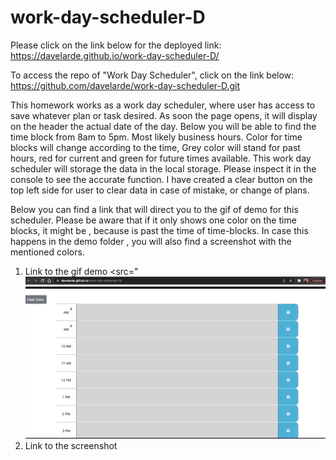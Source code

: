# work-day-scheduler-D
Please click on the link below for the deployed link:
https://davelarde.github.io/work-day-scheduler-D/

To access the repo of "Work Day Scheduler", click on the link below:
https://github.com/davelarde/work-day-scheduler-D.git

This homework works as a work day scheduler, where user has access to save whatever plan or task desired. As soon the page opens, it will display on the header the actual date of the day. Below you will be able to find the time block from 8am to 5pm. Most likely business hours.
Color for time blocks will change according to the time, Grey color will stand for past hours, red for current and green for future times available. 
This work day scheduler will storage the data in the local storage. Please inspect it in the console to see the accurate function. 
I have created a clear button on the top left side for user to clear data in case of mistake, or change of plans.

Below you can find a link that will direct you to the gif of demo for this scheduler. Please be aware that if it only shows one color on the time blocks, it might be , because is past the time of time-blocks. In case this happens in the demo folder , you will also find a screenshot with the mentioned colors.
1. Link to the gif demo
   <src="![Dani's dayscheduler](./DEMO/gif%20scheduler.gif)
2. Link to the screenshot
